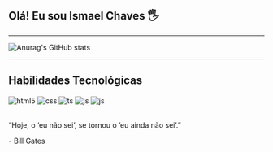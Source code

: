 ## Olá! Eu sou Ismael Chaves 🖐
_______________________________
![Anurag's GitHub stats](https://github-readme-stats.vercel.app/api?username=Ismael-Oficial&show_icons=true&theme=onedark)
_______________________________
## Habilidades Tecnológicas

<div style="display: inline_block">
  <img align="center" alt="html5" src="https://img.shields.io/badge/HTML5-E34F26?style=for-the-badge&logo=html5&logoColor=white" />
  <img align="center" alt="css" src="https://img.shields.io/badge/CSS3-1572B6?style=for-the-badge&logo=css3&logoColor=white" />
  <img align="center" alt="ts" src="https://img.shields.io/badge/Bootstrap-563D7C?style=for-the-badge&logo=bootstrap&logoColor=white" />
  <img align="center" alt="js" src="https://img.shields.io/badge/JavaScript-F7DF1E?style=for-the-badge&logo=javascript&logoColor=black" />
  <img align="center" alt="js" src="https://img.shields.io/badge/Figma-FF0000?style=for-the-badge&logo=figma&logoColor=white" />
</div><br/>

<div>
  <p>“Hoje, o ‘eu não sei’, se tornou o ‘eu ainda não sei’.”</p>
  <p>- Bill Gates</p>
</div>
